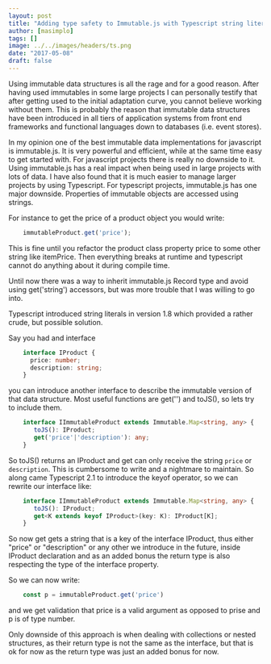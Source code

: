 ```yaml
---
layout: post
title: "Adding type safety to Immutable.js with Typescript string literals and keyof"
author: [masimplo]
tags: []
image: ../../images/headers/ts.png
date: "2017-05-08"
draft: false
---
```



Using immutable data structures is all the rage and for a good reason. After having used immutables in some large projects I can personally testify that after getting used to the initial adaptation curve, you cannot believe working without them. This is probably the reason that immutable data structures have been introduced in all tiers of application systems from front end frameworks and functional languages down to databases (i.e. event stores).

In my opinion one of the best immutable data implementations for javascript is immutable.js. It is very powerful and efficient, while at the same time easy to get started with. For javascript projects there is really no downside to it.
Using immutable.js has a real impact when being used in large projects with lots of data. I have also found that it is much easier to manage larger projects by using Typescript. For typescript projects, immutable.js has one major downside. Properties of immutable objects are accessed using strings.

For instance to get the price of a product object you would write:

```typescript
    immutableProduct.get('price');
```

This is fine until you refactor the product class property price to some other string like itemPrice. Then everything breaks at runtime and typescript cannot do anything about it during compile time.

Until now there was a way to inherit immutable.js Record type and avoid using get('string') accessors, but was more trouble that I was willing to go into.

Typescript introduced string literals in version 1.8 which provided a rather crude, but possible solution.

Say you had and interface

```typescript
    interface IProduct {
      price: number;
      description: string;
    }
```

you can introduce another interface to describe the immutable version of that data structure. Most useful functions are get('') and toJS(), so lets try to include them.

```typescript
    interface IImmutableProduct extends Immutable.Map<string, any> {
       toJS(): IProduct;
       get('price'|'description'): any;
    }
```

So toJS() returns an IProduct and get can only receive the string `price` or `description`. This is cumbersome to write and a nightmare to maintain. So along came Typescript 2.1 to introduce the keyof operator, so we can rewrite our interface like:

```typescript
    interface IImmutableProduct extends Immutable.Map<string, any> {
       toJS(): IProduct;
       get<K extends keyof IProduct>(key: K): IProduct[K];
    }
```

So now get gets a string that is a key of the interface IProduct, thus either "price" or "description" or any other we introduce in the future, inside IProduct declaration and as an added bonus the return type is also respecting the type of the interface property.

So we can now write:

```typescript
    const p = immutableProduct.get('price')
```

and we get validation that price is a valid argument as opposed to prise and p is of type number.

Only downside of this approach is when dealing with collections or nested structures, as their return type is not the same as the interface, but that is ok for now as the return type was just an added bonus for now.
